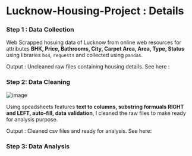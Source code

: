 # Lucknow-Housing-Project : Details
  
<h3>Step 1 : Data Collection</h3>

Web Scrapped hosuing data of Lucknow from online web resources for attributes **BHK, Price, Bathrooms, City, Carpet Area, Area, Type, Status** using libraries `bs4`, `requests` and collected using `pandas`. 

Output : Uncleaned raw files containing housing details. See here : 

<h3>Step 2: Data Cleaning</h3>

![image](https://github.com/shivam-maurya-git/Lucknow-Housing-Project/assets/74864959/92db00d2-455e-4d71-b053-b33b3622b273)

Using speadsheets features **text to columns, substring formuals RIGHT and LEFT, auto-fill, data validation**, I cleaned the raw files to make ready for analysis purpose.

Output : Cleaned csv files and ready for analysis. See here:

<h3>Step 3: Data Analysis</h3>
